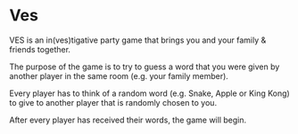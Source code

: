 # Ves

VES is an in(ves)tigative party game that brings you and your family & friends together.

The purpose of the game is to try to guess a word that you were given by another player in the same room (e.g. your family member).

Every player has to think of a random word (e.g. Snake, Apple or King Kong) to give to another player that is randomly chosen to you.

After every player has received their words, the game will begin.
